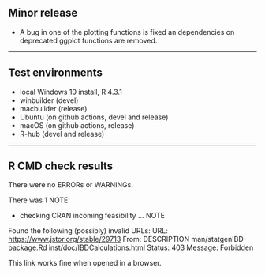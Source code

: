 ## Minor release

- A bug in one of the plotting functions is fixed an dependencies on deprecated ggplot functions are removed.

----

## Test environments

* local Windows 10 install, R 4.3.1
* winbuilder (devel)
* macbuilder (release)
* Ubuntu (on github actions, devel and release)
* macOS (on github actions, release)
* R-hub (devel and release)

----

## R CMD check results

There were no ERRORs or WARNINGs.

There was 1 NOTE:

* checking CRAN incoming feasibility ... NOTE

Found the following (possibly) invalid URLs:
  URL: https://www.jstor.org/stable/29713
    From: DESCRIPTION
          man/statgenIBD-package.Rd
          inst/doc/IBDCalculations.html
    Status: 403
    Message: Forbidden
    
This link works fine when opened in a browser.
    
